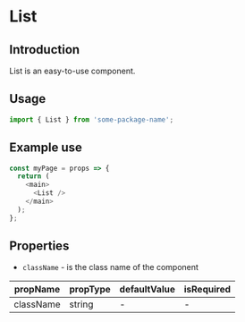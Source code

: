 # List

<!-- STORY -->

## Introduction

List is an easy-to-use component.

## Usage

```javascript
import { List } from 'some-package-name';
```

## Example use

```javascript
const myPage = props => {
  return (
    <main>
      <List />
    </main>
  );
};
```

## Properties

- `className` - is the class name of the component

| propName  | propType | defaultValue | isRequired |
| --------- | -------- | ------------ | ---------- |
| className | string   | -            | -          |
